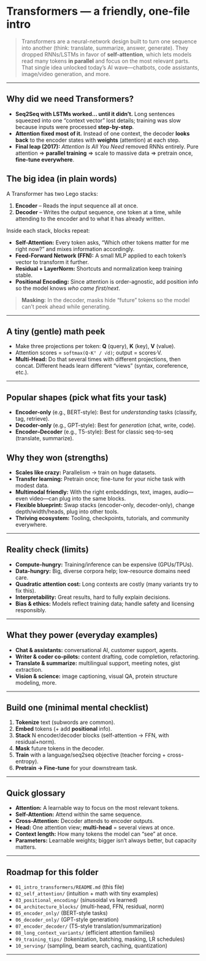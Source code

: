 # Transformers — a friendly, one-file intro

>  Transformers are a neural-network design built to turn one sequence into another (think: translate, summarize, answer, generate). They dropped RNNs/LSTMs in favor of **self-attention**, which lets models read many tokens **in parallel** and focus on the most relevant parts. That single idea unlocked today’s AI wave—chatbots, code assistants, image/video generation, and more.  

---

## Why did we need Transformers?
- **Seq2Seq with LSTMs worked… until it didn’t.** Long sentences squeezed into one “context vector” lost details; training was slow because inputs were processed **step-by-step**.  
- **Attention fixed most of it.** Instead of one context, the decoder **looks back** to the encoder states with **weights** (attention) at each step.  
- **Final leap (2017):** *Attention Is All You Need* removed RNNs entirely. Pure attention ⇒ **parallel training** ⇒ scale to massive data ⇒ pretrain once, **fine-tune everywhere**.   


## The big idea (in plain words)
A Transformer has two Lego stacks:

1) **Encoder** – Reads the input sequence all at once.  
2) **Decoder** – Writes the output sequence, one token at a time, while attending to the encoder and to what it has already written.

Inside each stack, blocks repeat:
- **Self-Attention:** Every token asks, “Which other tokens matter for me right now?” and mixes information accordingly.  
- **Feed-Forward Network (FFN):** A small MLP applied to each token’s vector to transform it further.  
- **Residual + LayerNorm:** Shortcuts and normalization keep training stable.  
- **Positional Encoding:** Since attention is order-agnostic, add position info so the model knows *who came first/next*.

> **Masking:** In the decoder, masks hide “future” tokens so the model can’t peek ahead while generating.

---

## A tiny (gentle) math peek
- Make three projections per token: **Q** (query), **K** (key), **V** (value).  
- Attention scores = `softmax(Q·Kᵀ / √d)`; output = scores·V.  
- **Multi-Head:** Do that several times with different projections, then concat. Different heads learn different “views” (syntax, coreference, etc.).

---

## Popular shapes (pick what fits your task)
- **Encoder-only** (e.g., BERT-style): Best for *understanding* tasks (classify, tag, retrieve).  
- **Decoder-only** (e.g., GPT-style): Best for *generation* (chat, write, code).  
- **Encoder–Decoder** (e.g., T5-style): Best for classic seq-to-seq (translate, summarize).   

## Why they won (strengths)
- **Scales like crazy:** Parallelism → train on huge datasets.  
- **Transfer learning:** Pretrain once; fine-tune for your niche task with modest data.  
- **Multimodal friendly:** With the right embeddings, text, images, audio—even video—can plug into the same blocks.  
- **Flexible blueprint:** Swap stacks (encoder-only, decoder-only), change depth/width/heads, plug into other tools.  
- **Thriving ecosystem:** Tooling, checkpoints, tutorials, and community everywhere.   

---

## Reality check (limits)
- **Compute-hungry:** Training/inference can be expensive (GPUs/TPUs).  
- **Data-hungry:** Big, diverse corpora help; low-resource domains need care.  
- **Quadratic attention cost:** Long contexts are costly (many variants try to fix this).  
- **Interpretability:** Great results, hard to fully explain decisions.  
- **Bias & ethics:** Models reflect training data; handle safety and licensing responsibly.   

---

## What they power (everyday examples)
- **Chat & assistants:** conversational AI, customer support, agents.  
- **Writer & coder co-pilots:** content drafting, code completion, refactoring.  
- **Translate & summarize:** multilingual support, meeting notes, gist extraction.  
- **Vision & science:** image captioning, visual QA, protein structure modeling, more.   

---

## Build one (minimal mental checklist)
1. **Tokenize** text (subwords are common).  
2. **Embed** tokens (+ add **positional** info).  
3. **Stack** N encoder/decoder blocks (self-attention → FFN, with residual+norm).  
4. **Mask** future tokens in the decoder.  
5. **Train** with a language/seq2seq objective (teacher forcing + cross-entropy).  
6. **Pretrain → Fine-tune** for your downstream task.

---

## Quick glossary
- **Attention:** A learnable way to focus on the most relevant tokens.  
- **Self-Attention:** Attend within the same sequence.  
- **Cross-Attention:** Decoder attends to encoder outputs.  
- **Head:** One attention view; **multi-head** = several views at once.  
- **Context length:** How many tokens the model can “see” at once.  
- **Parameters:** Learnable weights; bigger isn’t always better, but capacity matters.

---

## Roadmap for this folder
- `01_intro_transformers/README.md` (this file)  
- `02_self_attention/` (intuition + math with tiny examples)  
- `03_positional_encoding/` (sinusoidal vs learned)  
- `04_architecture_blocks/` (multi-head, FFN, residual, norm)  
- `05_encoder_only/` (BERT-style tasks)  
- `06_decoder_only/` (GPT-style generation)  
- `07_encoder_decoder/` (T5-style translation/summarization)  
- `08_long_context_variants/` (efficient attention families)  
- `09_training_tips/` (tokenization, batching, masking, LR schedules)  
- `10_serving/` (sampling, beam search, caching, quantization)

---
